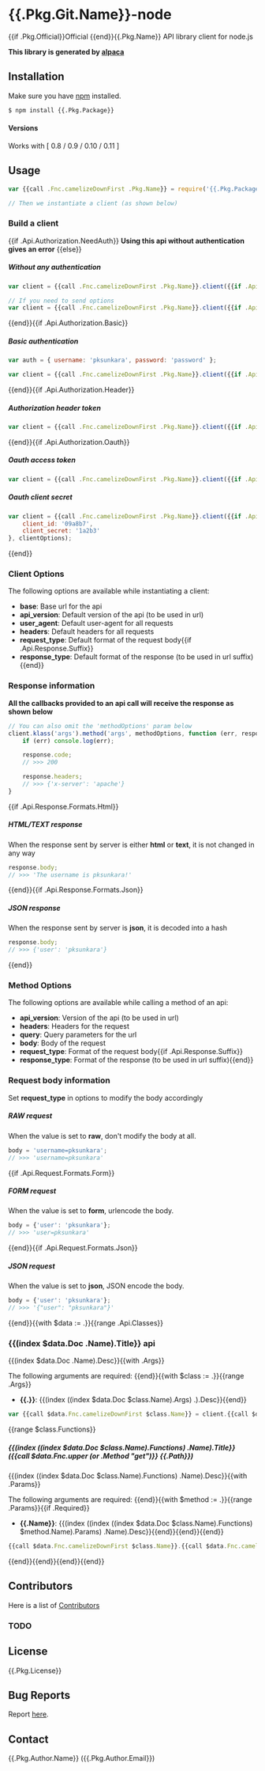 # {{.Pkg.Git.Name}}-node

{{if .Pkg.Official}}Official {{end}}{{.Pkg.Name}} API library client for node.js

__This library is generated by [alpaca](https://github.com/pksunkara/alpaca)__

## Installation

Make sure you have [npm](https://npmjs.org) installed.

```bash
$ npm install {{.Pkg.Package}}
```

#### Versions

Works with [ 0.8 / 0.9 / 0.10 / 0.11 ]

## Usage

```js
var {{call .Fnc.camelizeDownFirst .Pkg.Name}} = require('{{.Pkg.Package}}');

// Then we instantiate a client (as shown below)
```

### Build a client
{{if .Api.Authorization.NeedAuth}}
__Using this api without authentication gives an error__
{{else}}
##### Without any authentication

```js
var client = {{call .Fnc.camelizeDownFirst .Pkg.Name}}.client({{if .Api.BaseAsArg}}'{{.Api.Base}}'{{end}});

// If you need to send options
var client = {{call .Fnc.camelizeDownFirst .Pkg.Name}}.client({{if .Api.BaseAsArg}}'{{.Api.Base}}', {{end}}{}, clientOptions);
```
{{end}}{{if .Api.Authorization.Basic}}
##### Basic authentication

```js
var auth = { username: 'pksunkara', password: 'password' };

var client = {{call .Fnc.camelizeDownFirst .Pkg.Name}}.client({{if .Api.BaseAsArg}}'{{.Api.Base}}', {{end}}auth, clientOptions);
```
{{end}}{{if .Api.Authorization.Header}}
##### Authorization header token

```js
var client = {{call .Fnc.camelizeDownFirst .Pkg.Name}}.client({{if .Api.BaseAsArg}}'{{.Api.Base}}', {{end}}{{if .Api.Authorization.Oauth}}{ http_header: '1a2b3' }{{else}}'1a2b3'{{end}}, clientOptions);
```
{{end}}{{if .Api.Authorization.Oauth}}
##### Oauth access token

```js
var client = {{call .Fnc.camelizeDownFirst .Pkg.Name}}.client({{if .Api.BaseAsArg}}'{{.Api.Base}}', {{end}}'1a2b3', clientOptions);
```

##### Oauth client secret

```js
var client = {{call .Fnc.camelizeDownFirst .Pkg.Name}}.client({{if .Api.BaseAsArg}}'{{.Api.Base}}', {{end}}{
    client_id: '09a8b7',
    client_secret: '1a2b3'
}, clientOptions);
```
{{end}}
### Client Options

The following options are available while instantiating a client:

 * __base__: Base url for the api
 * __api_version__: Default version of the api (to be used in url)
 * __user_agent__: Default user-agent for all requests
 * __headers__: Default headers for all requests
 * __request_type__: Default format of the request body{{if .Api.Response.Suffix}}
 * __response_type__: Default format of the response (to be used in url suffix){{end}}

### Response information

__All the callbacks provided to an api call will receive the response as shown below__

```js
// You can also omit the 'methodOptions' param below
client.klass('args').method('args', methodOptions, function (err, response) {
    if (err) console.log(err);

    response.code;
    // >>> 200

    response.headers;
    // >>> {'x-server': 'apache'}
}
```
{{if .Api.Response.Formats.Html}}
##### HTML/TEXT response

When the response sent by server is either __html__ or __text__, it is not changed in any way

```js
response.body;
// >>> 'The username is pksunkara!'
```
{{end}}{{if .Api.Response.Formats.Json}}
##### JSON response

When the response sent by server is __json__, it is decoded into a hash

```js
response.body;
// >>> {'user': 'pksunkara'}
```
{{end}}
### Method Options

The following options are available while calling a method of an api:

 * __api_version__: Version of the api (to be used in url)
 * __headers__: Headers for the request
 * __query__: Query parameters for the url
 * __body__: Body of the request
 * __request_type__: Format of the request body{{if .Api.Response.Suffix}}
 * __response_type__: Format of the response (to be used in url suffix){{end}}

### Request body information

Set __request_type__ in options to modify the body accordingly

##### RAW request

When the value is set to __raw__, don't modify the body at all.

```js
body = 'username=pksunkara';
// >>> 'username=pksunkara'
```
{{if .Api.Request.Formats.Form}}
##### FORM request

When the value is set to __form__, urlencode the body.

```js
body = {'user': 'pksunkara'};
// >>> 'user=pksunkara'
```
{{end}}{{if .Api.Request.Formats.Json}}
##### JSON request

When the value is set to __json__, JSON encode the body.

```js
body = {'user': 'pksunkara'};
// >>> '{"user": "pksunkara"}'
```
{{end}}{{with $data := .}}{{range .Api.Classes}}
### {{(index $data.Doc .Name).Title}} api

{{(index $data.Doc .Name).Desc}}{{with .Args}}

The following arguments are required:
{{end}}{{with $class := .}}{{range .Args}}
 * __{{.}}__: {{(index ((index $data.Doc $class.Name).Args) .).Desc}}{{end}}

```js
var {{call $data.Fnc.camelizeDownFirst $class.Name}} = client.{{call $data.Fnc.camelizeDownFirst $class.Name}}({{call $data.Fnc.prnt.node ((index $data.Doc $class.Name).Args) ", " false}});
```
{{range $class.Functions}}
##### {{(index ((index $data.Doc $class.Name).Functions) .Name).Title}} ({{call $data.Fnc.upper (or .Method "get")}} {{.Path}})

{{(index ((index $data.Doc $class.Name).Functions) .Name).Desc}}{{with .Params}}

The following arguments are required:
{{end}}{{with $method := .}}{{range .Params}}{{if .Required}}
 * __{{.Name}}__: {{(index ((index ((index $data.Doc $class.Name).Functions) $method.Name).Params) .Name).Desc}}{{end}}{{end}}{{end}}

```js
{{call $data.Fnc.camelizeDownFirst $class.Name}}.{{call $data.Fnc.camelizeDownFirst .Name}}({{call $data.Fnc.prnt.node ((index ((index $data.Doc $class.Name).Functions) .Name).Params) ", " true}}options, callback);
```
{{end}}{{end}}{{end}}{{end}}
## Contributors
Here is a list of [Contributors](https://{{.Pkg.Git.Site}}/{{.Pkg.Git.User}}/{{.Pkg.Git.Name}}-node/contributors)

### TODO

## License
{{.Pkg.License}}

## Bug Reports
Report [here](https://{{.Pkg.Git.Site}}/{{.Pkg.Git.User}}/{{.Pkg.Git.Name}}-node/issues).

## Contact
{{.Pkg.Author.Name}} ({{.Pkg.Author.Email}})
